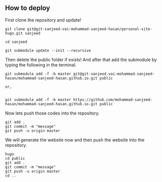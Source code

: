 ## How to deploy

First clone the repository and update!

```console
git clone git@git-sanjeed-vai:mohammad-sanjeed-hasan/personal-site-hugo.git sanjeed

cd sanjeed

git submodule update --init --recursive
```

Then delete the public folder if exists! And after that add the submodule by typing the following in the terminal.

```console
git submodule add -f -b master git@git-sanjeed-vai:mohammad-sanjeed-hasan/mohammad-sanjeed-hasan.github.io.git public

or,


git submodule add -f -b master https://github.com/mohammad-sanjeed-hasan/mohammad-sanjeed-hasan.github.io.git public
```

Now lets push those codes into the repository.

```console
git add .
git commit -m "message"
git push -u origin master
```

We will generate the website now and then push the website into the repository.

```conosole
hugo
cd public
git add .
git commit -m "message"
git push -u origin master
cd ..
```

